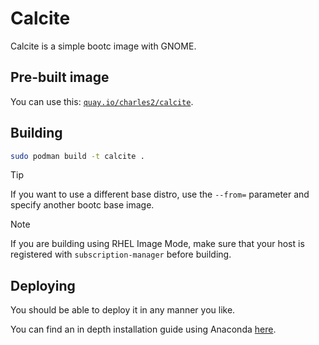 # Calcite

Calcite is a simple bootc image with GNOME.

## Pre-built image

You can use this: [`quay.io/charles2/calcite`](https://quay.io/repository/charles2/calcite).

## Building

```bash
sudo podman build -t calcite .
```

> [!TIP]
> If you want to use a different base distro, use the `--from=` parameter and specify another bootc base image.

> [!NOTE]
> If you are building using RHEL Image Mode, make sure that your host is registered with `subscription-manager` before building.

## Deploying

You should be able to deploy it in any manner you like.

You can find an in depth installation guide using Anaconda [here](INSTALL.md).

